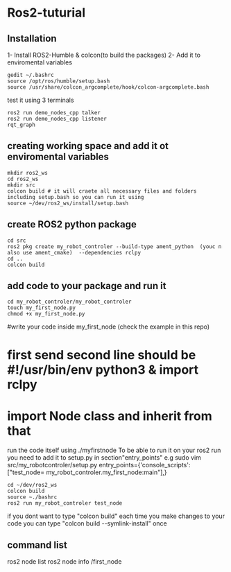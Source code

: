 # Ros2-tuturial
## Installation
1- Install ROS2-Humble & colcon(to build the packages)
2- Add it to enviromental variables

```
gedit ~/.bashrc
source /opt/ros/humble/setup.bash
source /usr/share/colcon_argcomplete/hook/colcon-argcomplete.bash
```
test it using 3 terminals

```
ros2 run demo_nodes_cpp talker
ros2 run demo_nodes_cpp listener
rqt_graph
```

## creating working space and add it ot enviromental variables
```
mkdir ros2_ws
cd ros2_ws
mkdir src
colcon build # it will craete all necessary files and folders including setup.bash so you can run it using 
source ~/dev/ros2_ws/install/setup.bash
```

## create ROS2 python package
```
cd src
ros2 pkg create my_robot_controler --build-type ament_python  (youc n also use ament_cmake)  --dependencies rclpy
cd ..
colcon build
```

## add code to your package and run it 
```
cd my_robot_controler/my_robot_controler
touch my_first_node.py
chmod +x my_first_node.py
```
#write your code inside my_first_node (check the example in this repo)
# first send second line should be #!/usr/bin/env python3   & import rclpy
# import Node class and inherit from that

run the code itself using ./myfirstnode
To be able to run it on your ros2 run you need to add it to setup.py in section"entry_points" e.g
sudo vim src/my_robotcontroler/setup.py
entry_points={'console_scripts': ["test_node= my_robot_controler.my_first_node:main"],}
```
cd ~/dev/ros2_ws
colcon build
source ~./bashrc
ros2 run my_robot_controler test_node
```
if you dont want to type "colcon build" each time you make changes to your code you can type "colcon build --symlink-install" once

## command list 
ros2 node list
ros2 node info /first_node
